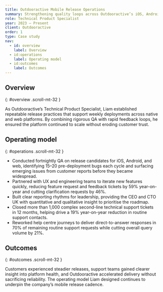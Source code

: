 ```yaml
---
title: Outdooractive Mobile Release Operations
summary: Strengthening quality loops across Outdooractive’s iOS, Android, and web apps to deliver more reliable experiences for outdoor enthusiasts.
role: Technical Product Specialist
year: 2023 – Present
client: Outdooractive
order: 1
type: Case study
nav:
  - id: overview
    label: Overview
  - id:operations
    label: Operating model
  - id:outcomes
    label: Outcomes
---
```

## Overview
{: #overview .scroll-mt-32 }

As Outdooractive’s Technical Product Specialist, Liam established repeatable release practices that support weekly deployments across native and web platforms. By combining rigorous QA with rapid feedback loops, he ensured the platform continued to scale without eroding customer trust.

## Operating model
{: #operations .scroll-mt-32 }

- Conducted fortnightly QA on release candidates for iOS, Android, and web, identifying 15–20 pre-deployment bugs each cycle and surfacing emerging issues from customer reports before they became widespread.
- Partnered with UX and engineering teams to iterate new features quickly, reducing feature request and feedback tickets by 59% year-on-year and cutting clarification requests by 46%.
- Built clear reporting rhythms for leadership, providing the CEO and CTO UK with quantitative and qualitative insight to prioritise the roadmap.
- Closed more than 1,000 complex second-line technical support tickets in 12 months, helping drive a 19% year-on-year reduction in routine support contacts.
- Reworked help centre journeys to deliver direct-to-answer responses in 70% of remaining routine support requests while cutting overall query volume by 21%.

## Outcomes
{: #outcomes .scroll-mt-32 }

Customers experienced steadier releases, support teams gained clearer insight into platform health, and Outdooractive accelerated delivery without sacrificing reliability. The operating model Liam designed continues to underpin the company’s mobile release cadence.
